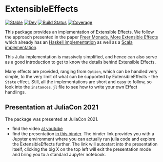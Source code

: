 # ExtensibleEffects

[![Stable](https://img.shields.io/badge/docs-stable-blue.svg)](https://JuliaFunctional.github.io/ExtensibleEffects.jl/stable)
[![Dev](https://img.shields.io/badge/docs-dev-blue.svg)](https://JuliaFunctional.github.io/ExtensibleEffects.jl/dev)
[![Build Status](https://github.com/JuliaFunctional/ExtensibleEffects.jl/workflows/CI/badge.svg)](https://github.com/JuliaFunctional/ExtensibleEffects.jl/actions)
[![Coverage](https://img.shields.io/codecov/c/github/JuliaFunctional/ExtensibleEffects.jl)](https://codecov.io/gh/JuliaFunctional/ExtensibleEffects.jl)

This package provides an implementation of Extensible Effects. We follow the approach presented in the paper [Freer Monads, More Extensible Effects](http://okmij.org/ftp/Haskell/extensible/more.pdf) which already has an [Haskell implementation](https://hackage.haskell.org/package/freer-effects) as well as a [Scala implementation](https://github.com/atnos-org/eff).

This Julia implementation is massively simplified, and hence can also serve as a good introduction to get to know the details behind Extensible Effects.

Many effects are provided, ranging from `Option`, which can be handled very simple, to the very limit of what can be supported by ExtensibleEffects - the `State` effect. Still, all the implementations are short and easy to follow, so look into the `instances.jl` file to see how to write your own Effect handlings.


## Presentation at JuliaCon 2021

The package was presented at JuliaCon 2021.
* find the video [at youtube](TODO)
* find the presentation [in this binder](https://mybinder.org/v2/gh/JuliaFunctional/ExtensibleEffects.jl/main?filepath=docs%2Fjupyter%2FMonad2.0%2C%20aka%20Algebraic%20Effects%20-%20ExtensibleEffects.jl.ipynb). The binder link provides you with a Jupyter environment where you can actually run julia code and explore the ExtensibleEffects further. The link will autostart into the presentation itself, clicking the big X on the top left will exit the presentation mode and bring you to a standard Jupyter notebook.